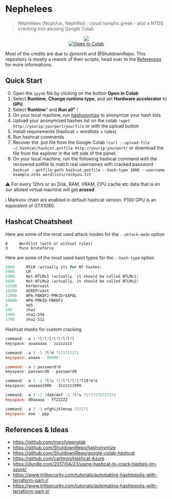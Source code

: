 # Nephelees

> Néphélées (Νεφήλαι, Nephḗlai) : cloud nymphs greek - also a NTDS cracking tool abusing Google Colab 

<p align="center">
  <img src="https://github.com/swisskyrepo/Nephelees/raw/main/img/logo.jpg?raw=true"><br>
  <a href="https://colab.research.google.com/github/swisskyrepo/Nephelees/blob/main/google_colab_hashcat.ipynb" target="_parent"><img src="https://colab.research.google.com/assets/colab-badge.svg" alt="Open In Colab"/></a>
</p>


Most of the credits are due to @mxrch and @ShutdownRepo. This repository is mostly a rework of their scripts, head over to the [References](#references) for more informations.

## Quick Start

0. Open the `ipynb` file by clicking on the button **Open in Colab**
1. Select **Runtime**, **Change runtime type**, and set **Hardware accelerator** to **GPU**.    
2. Select **Runtime**" and **Run all"** !
3. On your local machine, run [hashonymize](https://github.com/ShutdownRepo/hashonymize) to anonymize your hash lists
4. Upload your anonymized hashes list on the colab `!wget http://yourip:yourport/yourfile` or with the upload button
5. Install requirements (hashcat + wordlists + rules)
6. Run hashcat commands
7. Recover the .pot file from the Google Colab `!curl --upload-file ~/.hashcat/hashcat.potfile http://yourip:yourport/` or download the file from the explorer in the left side of the panel.
8. On your local machine, run the following hashcat command with the recovered potfile to match real usernames with cracked password `hashcat --potfile-path hashcat.potfile --hash-type 1000 --username example.ntds wordlists/rockyou.txt`

:warning: For every 12hrs or so Disk, RAM, VRAM, CPU cache etc data that is on our alloted virtual machine will get **erased**. 

:information_source: Markvov chain are enabled in default hashcat version. P100 GPU is an equivalent of GTX1080.


## Hashcat Cheatsheet

Here are some of the most used attack modes for the `--attack-mode` option
```
0     Wordlist (with or without rules)
3     Pure bruteforce
```

Here are some of the most used hash types for the `--hash-type` option

```ps1
1000     NTLM (actually its for NT hashes)
3000     LM
5500     Net-NTLMv1 (actually, it should be called NTLMv1)
5600     Net-NTLMv2 (actually, it should be called NTLMv2)
13100    Kerberoast
18200    ASREProast
22000    WPA-PBKDF2-PMKID+EAPOL
16800    WPA-PMKID-PBKDF2
0        md5
100      sha1
1400     sha2-256
1700     sha2-512
```

Hashcat masks for custom cracking

```powershell
command: -a 3 ?l?l?l?l?l?l?l?l
keyspace: aaaaaaaa - zzzzzzzz

command: -a 3 -1 ?l?d ?1?1?1?1?1
keyspace: aaaaa - 99999

command: -a 3 password?d
keyspace: password0 - password9

command: -a 3 -1 ?l?u ?1?l?l?l?l?l19?d?d
keyspace: aaaaaa1900 - Zzzzzz1999

command: -a 3 -1 ?dabcdef -2 ?l?u ?1?1?2?2?2?2?2
keyspace: 00aaaaa - ffZZZZZ

command: -a 3 -1 efghijklmnop ?1?1?1
keyspace: eee - ppp
```

## References & Ideas

* https://github.com/mxrch/penglab
* https://github.com/ShutdownRepo/hashonymize
* https://github.com/ShutdownRepo/google-colab-hashcat
* https://github.com/carlmon/Hashcat-Azure
* https://durdle.com/2017/04/23/using-hashcat-to-crack-hashes-on-azure/
* https://www.trillsecurity.com/tutorials/automating-hashtopolis-with-terraform-part-i/
* https://www.trillsecurity.com/tutorials/automating-hashtopolis-with-terraform-part-ii/
